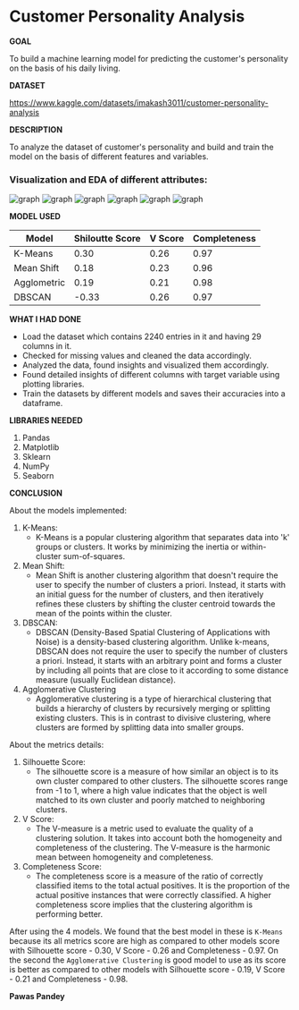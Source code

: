 <h1>Customer Personality Analysis</h1>

**GOAL**

To build a machine learning model for predicting the customer's personality on the basis of his daily living.

**DATASET**

https://www.kaggle.com/datasets/imakash3011/customer-personality-analysis

**DESCRIPTION**

To analyze the dataset of customer's personality and build and train the model on the basis of different features and variables.


### Visualization and EDA of different attributes:

<img alt="graph" src="./Images/histplot.png">

<img alt="graph" src="./Images/figure1.png">

<img alt="graph" src="./Images/figure.png">

<img alt="graph" src="./Images/expenses.png">

<img alt="graph" src="./Images/Images.png">

<img alt="graph" src="./Images/marital_status.png">


**MODEL USED**

| Model             | Shiloutte Score | V Score | Completeness |
|-------------------|-----------------|---------|--------------|
| K-Means           | 0.30            | 0.26    | 0.97         |
| Mean Shift        | 0.18            | 0.23    | 0.96         |
| Agglometric       | 0.19            | 0.21    | 0.98         |
| DBSCAN            | -0.33           | 0.26    | 0.97         |



**WHAT I HAD DONE**

* Load the dataset which contains 2240 entries in it and having 29 columns in it.
* Checked for missing values and cleaned the data accordingly.
* Analyzed the data, found insights and visualized them accordingly.
* Found detailed insights of different columns with target variable using plotting libraries.
* Train the datasets by different models and saves their accuracies into a dataframe.


**LIBRARIES NEEDED**

1. Pandas
2. Matplotlib
3. Sklearn
4. NumPy
5. Seaborn


**CONCLUSION**

About the models implemented:
1. K-Means:
   * K-Means is a popular clustering algorithm that separates data into 'k' groups or clusters. It works by minimizing the inertia or within-cluster sum-of-squares.
2. Mean Shift:
   * Mean Shift is another clustering algorithm that doesn't require the user to specify the number of clusters a priori. Instead, it starts with an initial guess for the number of clusters, and then iteratively refines these clusters by shifting the cluster centroid towards the mean of the points within the cluster.
3. DBSCAN:
   * DBSCAN (Density-Based Spatial Clustering of Applications with Noise) is a density-based clustering algorithm. Unlike k-means, DBSCAN does not require the user to specify the number of clusters a priori. Instead, it starts with an arbitrary point and forms a cluster by including all points that are close to it according to some distance measure (usually Euclidean distance).
4. Agglomerative Clustering
   * Agglomerative clustering is a type of hierarchical clustering that builds a hierarchy of clusters by recursively merging or splitting existing clusters. This is in contrast to divisive clustering, where clusters are formed by splitting data into smaller groups.

About the metrics details:
1. Silhouette Score:
   * The silhouette score is a measure of how similar an object is to its own cluster compared to other clusters. The silhouette scores range from -1 to 1, where a    high value indicates that the object is well matched to its own cluster and poorly matched to neighboring clusters.
2. V Score:
   * The V-measure is a metric used to evaluate the quality of a clustering solution. It takes into account both the homogeneity and completeness of the clustering. The V-measure is the harmonic mean between homogeneity and completeness.
3. Completeness  Score:
   * The completeness score is a measure of the ratio of correctly classified items to the total actual positives. It is the proportion of the actual positive instances that were correctly classified. A higher completeness score implies that the clustering algorithm is performing better.

After using the 4 models. We found that the best model in these is `K-Means` because its all metrics score are high as compared to other models score with Silhouette score - 0.30, V Score - 0.26 and Completeness - 0.97. On the second the `Agglomerative Clustering` is good model to use as its score is better as compared to other models with Silhouette score - 0.19, V Score - 0.21 and Completeness - 0.98.

**Pawas Pandey**

